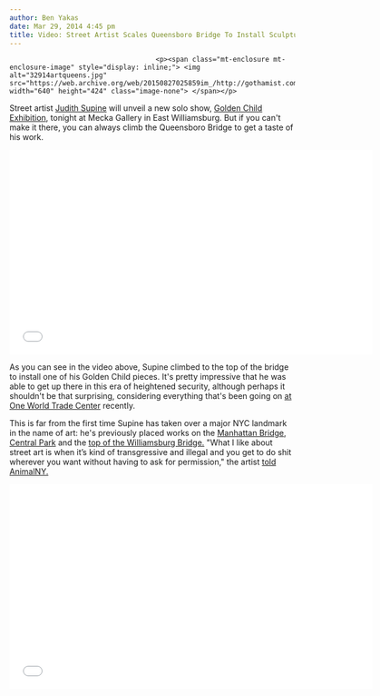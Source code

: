 ```yaml
---
author: Ben Yakas
date: Mar 29, 2014 4:45 pm
title: Video: Street Artist Scales Queensboro Bridge To Install Sculpture At Top
---
```


	
										<p><span class="mt-enclosure mt-enclosure-image" style="display: inline;"> <img alt="32914artqueens.jpg" src="https://web.archive.org/web/20150827025859im_/http://gothamist.com/attachments/byakas/32914artqueens.jpg" width="640" height="424" class="image-none"> </span></p>

<p>Street artist <a href="https://web.archive.org/web/20150827025859/http://gothamist.com/tags/JudithSupine">Judith Supine</a> will unveil a new solo show, <a href="https://web.archive.org/web/20150827025859/http://www.meckagallery.com/blogs/news/13080805-judith-supines-golden-child-exhibition">Golden Child Exhibition</a>, tonight at Mecka Gallery in East Williamsburg. But if you can&apos;t make it there, you can always climb the Queensboro Bridge to get a taste of his work.  </p>

<p><iframe width="640" height="360" src="//web.archive.org/web/20150827025859if_/http://www.youtube.com/embed/p-vjQCsxFow" frameborder="0" allowfullscreen></iframe></p>

<p>As you can see in the video above, Supine climbed to the top of the bridge to install one of his Golden Child pieces. It&apos;s pretty impressive that he was able to get up there in this era of heightened security, although perhaps it shouldn&apos;t be that surprising, considering everything that&apos;s been going on <a href="https://web.archive.org/web/20150827025859/http://gothamist.com/tags/1wtc">at One World Trade Center</a> recently.</p>

<p>This is far from the first time Supine has taken over a major NYC landmark in the name of art: he&apos;s previously placed works on the <a href="https://web.archive.org/web/20150827025859/http://gothamist.com/2007/08/05/judith_supine_t.php">Manhattan Bridge</a>, <a href="https://web.archive.org/web/20150827025859/http://gothamist.com/2009/05/14/supine_takes_a_dip_in_central_park.php">Central Park</a> and the <a href="https://web.archive.org/web/20150827025859/http://gothamist.com/2009/08/24/williamsburg_bridge.php">top of the Williamsburg Bridge.</a> &quot;What I like about street art is when it&#x2019;s kind of transgressive and illegal and you get to do shit wherever you want without having to ask for permission,&quot; the artist <a href="https://web.archive.org/web/20150827025859/http://www.animalnewyork.com/2014/street-artist-judith-supine-shows-face/">told AnimalNY.</a></p>

<p><iframe width="640" height="360" src="//web.archive.org/web/20150827025859if_/http://www.youtube.com/embed/p4D-B_84ies" frameborder="0" allowfullscreen></iframe></p>					
										
									
				